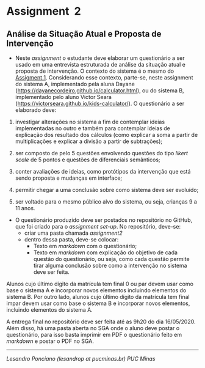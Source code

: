 # Assignment  2

## Análise da Situação Atual e Proposta de Intervenção

* Neste _assignment_ o estudante deve elaborar um questionário a ser usado em uma entrevista estruturada de análise da situação atual e proposta de intervenção. O contexto do sistema é o mesmo do [Assigment 1](https://github.com/lesandrop/Inter-Humano-Computador/blob/master/02-TrabalhosHandsOnOficinas/assignment_ihc-1.md). Considerando esse contexto, parte-se, neste assignment do sistema A, implementado pela aluna Dayane (https://dayanecordeiro.github.io/calculator.html), ou do sistema B, implementado pelo aluno Victor Seara (https://victorseara.github.io/kids-calculator/). O questionário a ser elaborado deve:

1. investigar alterações no sistema a fim de contemplar ideias implementadas no outro e também para contemplar ideias de explicação dos resultado dos cálculos (como explicar a soma a partir de multiplicações e explicar a divisão a partir de subtrações);

1. ser composto de pelo 5 questões envolvendo questões do tipo _likert scale_ de 5 pontos e questões de diferenciais semânticos;

1. conter avaliações de ideias, como protótipos da intervenção que está sendo proposta e mudanças em interface;

1. permitir chegar a uma conclusão sobre como sistema deve ser evoluído;

1. ser voltado para o mesmo público alvo do sistema, ou seja, crianças 9 a 11 anos.

* O questionário produzido deve ser postados no repositório no GitHub, que foi criado para o _assignment set-up_. No repositório, deve-se:
	* criar uma pasta chamada _assignment2_
	* dentro dessa pasta, deve-se colocar:
		* Texto em _markdown_ com o questionário;
		* Texto em _markdown_ com explicação do objetivo de cada questão do questionário, ou seja, como cada questão permite tirar alguma conclusão sobre como a intervenção no sistema deve ser feita.


Alunos cujo último dígito da matrícula tem final 0 ou par devem usar como base o sistema A e incorporar novos elementos incluindo elementos do sistema B. Por outro lado, alunos cujo último dígito da matrícula tem final impar devem usar como base o sistema B e incorporar novos elementos, incluindo elementos do sistema A.

A entrega final no repositório deve ser feita até as 9h20 do dia 16/05/2020. Além disso, há uma pasta aberta no SGA onde o aluno deve postar o questionário, para isso basta imprimir em PDF o questionário feito em _markdown_ e postar o PDF no SGA.

---

_Lesandro Ponciano (lesandrop at pucminas.br) PUC Minas_